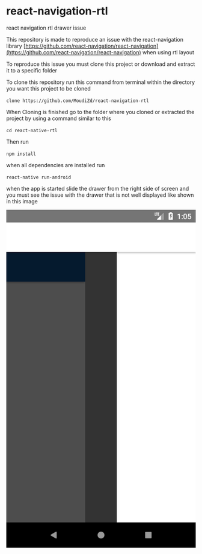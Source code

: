 # react-navigation-rtl
react navigation rtl drawer issue

This repository is made to reproduce an issue with the react-navigation library [https://github.com/react-navigation/react-navigation](https://github.com/react-navigation/react-navigation) when using rtl layout


To reproduce this issue you must clone this project or download and extract it to a specific folder

To clone this repository run this command from terminal within the directory you want this project to be cloned

`clone https://github.com/MoudiZd/react-navigation-rtl`

When Cloning is finished go to the folder where you cloned or extracted the project by using a command similar to this

`cd react-native-rtl`

Then run

`npm install`

when all dependencies are installed run

`react-native run-android`

when the app is started slide the drawer from the right side of screen and you must see the issue with the drawer that is not well displayed like shown in this image

![Issue screen shot](https://github.com/MoudiZd/react-navigation-rtl/raw/master/Screenshot_1543273526.png)
